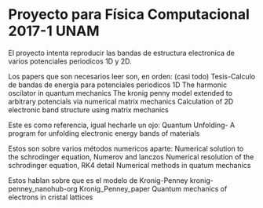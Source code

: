 # Proyecto para Física Computacional 2017-1 UNAM

El proyecto intenta reproducir las bandas de estructura electronica de varios potenciales periodicos 1D y 2D.


Los papers que son necesarios leer son, en orden:
  (casi todo) Tesis-Calculo de bandas de energia para potenciales periodicos 1D
  The harmonic oscilator in quantum mechanics
  The kronig penny model extended to arbitrary potencials via numerical matrix mechanics
  Calculation of 2D electronic band structure using matrix mechanics
  
Este es como referencia, igual hecharle un ojo:
  Quantum Unfolding- A program for unfolding electronic energy bands of materials
  
Estos son sobre varios métodos numericos aparte:
  Numerical solution to the schrodinger equation, Numerov and lanczos
  Numerical resolution of the schrodinger equation, RK4 detail
  Numerical methods in quatum mechanics
  
Estos hablan sobre que es el modelo de Kronig-Penney
  kronig-penney_nanohub-org
  Kronig_Penney_paper  Quantum mechanics of electrons in cristal lattices
